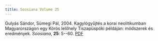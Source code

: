 ```yaml
---
title: Soosiana Volume 25
---
```




Gulyás Sándor, Sümegi Pál, 2004. Kagylógyűjtés a korai neolitikumban Magyarországon egy Körös lelőhely Tiszapüspöki példáján: módszerek és eredmények. _Soosiana_, **25**: 5--60. [PDF](https://soosiana.github.io/volume-25/01_Soosiana_2004_25_Suppl_Gulyas-Sumegi_5-60.pdf)




